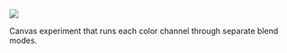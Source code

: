 <img src="https://github.com/daltonrowe/canvas-multiblender/raw/master/screen.png">

Canvas experiment that runs each color channel through separate blend modes.
